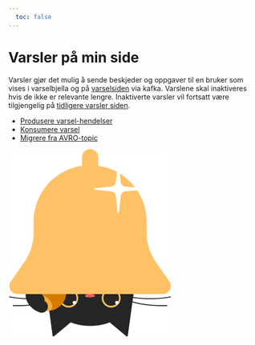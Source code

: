 ```yaml
---
  toc: false
---
```

# Varsler på min side

Varsler gjør det mulig å sende beskjeder og oppgaver til en bruker som vises i varselbjella og
på [varselsiden](https://www.intern.dev.nav.no/minside/nb/varsler) via kafka. Varslene skal inaktiveres hvis de ikke er relevante lengre.
Inaktiverte varsler vil fortsatt være tilgjengelig
på [tidligere varsler siden](https://www.nav.no/minside/nb/tidligere-varsler).

* [Produsere varsel-hendelser](produsere.md)
* [Konsumere varsel](konsumere.md)
* [Migrere fra AVRO-topic](migrere.md)

![Katten min gjemmer si en bjelle](../katt/katt-varsler.svg "Title")

